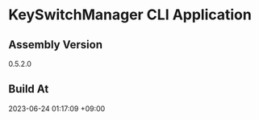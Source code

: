 KeySwitchManager CLI Application
==============================

## Assembly Version

0.5.2.0

## Build At

2023-06-24 01:17:09 +09:00
